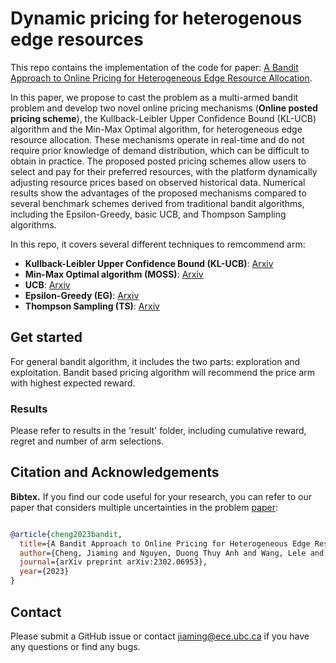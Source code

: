 # Dynamic pricing for heterogenous edge resources
This repo contains the implementation of the code for paper: [A Bandit Approach to Online Pricing for Heterogeneous Edge Resource Allocation](https://arxiv.org/pdf/2302.06953.pdf).

In this paper, we propose to cast the problem as a multi-armed bandit problem and develop two novel online pricing mechanisms (**Online posted pricing scheme**), the Kullback-Leibler Upper Confidence Bound (KL-UCB) algorithm and the Min-Max Optimal algorithm, for heterogeneous edge resource allocation. These mechanisms operate in real-time and do not require prior knowledge of demand distribution, which can be difficult to obtain in practice. The proposed posted pricing schemes allow users to select and pay for their preferred resources, with the platform dynamically adjusting resource prices based on observed historical data. Numerical results show the advantages of the proposed mechanisms compared to several benchmark schemes derived from traditional bandit algorithms, including the Epsilon-Greedy, basic UCB, and Thompson Sampling algorithms.

In this repo, it covers several different techniques to remcommend arm:
- **Kullback-Leibler Upper Confidence Bound (KL-UCB)**: [Arxiv](https://proceedings.mlr.press/v19/garivier11a/garivier11a.pdf) 
- **Min-Max Optimal algorithm (MOSS)**: [Arxiv](https://www.di.ens.fr/willow/pdfscurrent/COLT09a.pdf)
- **UCB**: [Arxiv](https://homes.di.unimi.it/~cesabian/Pubblicazioni/ml-02.pdf)
- **Epsilon-Greedy (EG)**: [Arxiv](https://arxiv.org/pdf/1904.07272.pdf)
- **Thompson Sampling (TS)**: [Arxiv](https://arxiv.org/pdf/1205.4217.pdf)

## Get started
For general bandit algorithm, it includes the two parts: exploration and exploitation. Bandit based pricing algorithm will recommend the price arm with highest expected reward.

### Results
Please refer to results in the 'result' folder, including cumulative reward, regret and number of arm selections.


## Citation and Acknowledgements
**Bibtex.**
If you find our code useful for your research, you can refer to our paper that considers multiple uncertainties in the problem [paper](https://ieeexplore.ieee.org/document/10175461):
```bibtex

@article{cheng2023bandit,
  title={A Bandit Approach to Online Pricing for Heterogeneous Edge Resource Allocation},
  author={Cheng, Jiaming and Nguyen, Duong Thuy Anh and Wang, Lele and Nguyen, Duong Tung and Bhargava, Vijay K},
  journal={arXiv preprint arXiv:2302.06953},
  year={2023}
}
```

## Contact
Please submit a GitHub issue or contact [jiaming@ece.ubc.ca](mailto:jiaming@ece.ubc.ca) if you have any questions or find any bugs.
